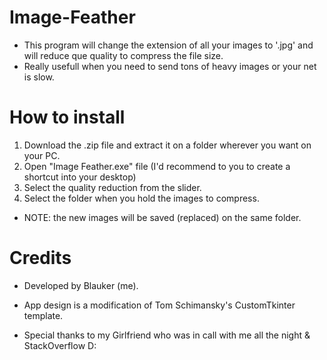 # Image-Feather
- This program will change the extension of all your images to '.jpg' and will reduce que quality to compress the file size.
- Really usefull when you need to send tons of heavy images or your net is slow.

# How to install
1. Download the .zip file and extract it on a folder wherever you want on your PC.
2. Open "Image Feather.exe" file (I'd recommend to you to create a shortcut into your desktop)
3. Select the quality reduction from the slider.
4. Select the folder when you hold the images to compress.
- NOTE: the new images will be saved (replaced) on the same folder.

# Credits
- Developed by Blauker (me).
- App design is a modification of Tom Schimansky's CustomTkinter template.

- Special thanks to my Girlfriend who was in call with me all the night & StackOverflow D:



